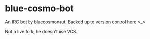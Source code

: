 # blue-cosmo-bot
An IRC bot by bluecosmonaut. Backed up to version control here >_>

Not a live fork; he doesn't use VCS.
